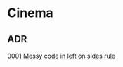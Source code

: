 # Cinema

## ADR

[0001 Messy code in left on sides rule](adr/0001-messy-code-in-left-on-sides-rule.md)
